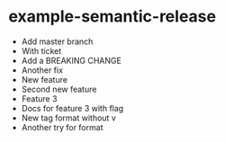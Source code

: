 # example-semantic-release

- Add master branch
- With ticket
- Add a BREAKING CHANGE
- Another fix
- New feature
- Second new feature
- Feature 3
- Docs for feature 3 with flag
- New tag format without v
- Another try for format
